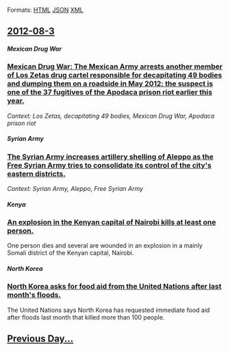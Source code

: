 
Formats: [HTML](2012/08/3/index.html)  [JSON](2012/08/3/index.json)  [XML](2012/08/3/index.xml)  

## [2012-08-3](/news/2012/08/3/index.md)

##### Mexican Drug War
### [Mexican Drug War: The Mexican Army arrests another member of Los Zetas drug cartel responsible for decapitating 49 bodies and dumping them on a roadside in May 2012; the suspect is one of the 37 fugitives of the Apodaca prison riot earlier this year. ](/news/2012/08/3/mexican-drug-war-the-mexican-army-arrests-another-member-of-los-zetas-drug-cartel-responsible-for-decapitating-49-bodies-and-dumping-them-o.md)
_Context: Los Zetas, decapitating 49 bodies, Mexican Drug War, Apodaca prison riot_

##### Syrian Army
### [The Syrian Army increases artillery shelling of Aleppo as the Free Syrian Army tries to consolidate its control of the city's eastern districts. ](/news/2012/08/3/the-syrian-army-increases-artillery-shelling-of-aleppo-as-the-free-syrian-army-tries-to-consolidate-its-control-of-the-city-s-eastern-distri.md)
_Context: Syrian Army, Aleppo, Free Syrian Army_

##### Kenya
### [An explosion in the Kenyan capital of Nairobi kills at least one person. ](/news/2012/08/3/an-explosion-in-the-kenyan-capital-of-nairobi-kills-at-least-one-person.md)
One person dies and several are wounded in an explosion in a mainly Somali district of the Kenyan capital, Nairobi.

##### North Korea
### [North Korea asks for food aid from the United Nations after last month's floods. ](/news/2012/08/3/north-korea-asks-for-food-aid-from-the-united-nations-after-last-month-s-floods.md)
The United Nations says North Korea has requested immediate food aid after floods last month that killed more than 100 people.

## [Previous Day...](/news/2012/08/2/index.md)

